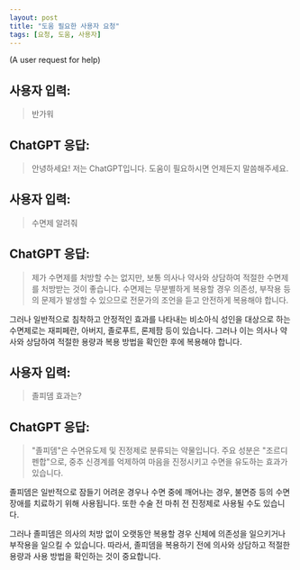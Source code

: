 ```yaml
---
layout: post
title: "도움 필요한 사용자 요청"
tags: [요청, 도움, 사용자]
---
```


(A user request for help)

## 사용자 입력:
> 반가워

## ChatGPT 응답:
> 안녕하세요! 저는 ChatGPT입니다. 도움이 필요하시면 언제든지 말씀해주세요.

## 사용자 입력:
> 수면제 알려줘

## ChatGPT 응답:
> 제가 수면제를 처방할 수는 없지만, 보통 의사나 약사와 상담하여 적절한 수면제를 처방받는 것이 좋습니다. 수면제는 무분별하게 복용할 경우 의존성, 부작용 등의 문제가 발생할 수 있으므로 전문가의 조언을 듣고 안전하게 복용해야 합니다.

그러나 일반적으로 침착하고 안정적인 효과를 나타내는 비소아식 성인을 대상으로 하는 수면제로는 재피페란, 아버지, 졸로푸트, 론제팜 등이 있습니다. 그러나 이는 의사나 약사와 상담하여 적절한 용량과 복용 방법을 확인한 후에 복용해야 합니다.

## 사용자 입력:
> 졸피뎀 효과는?

## ChatGPT 응답:
> "졸피뎀"은 수면유도제 및 진정제로 분류되는 약물입니다. 주요 성분은 "조르디펜합"으로, 중추 신경계를 억제하여 마음을 진정시키고 수면을 유도하는 효과가 있습니다.

졸피뎀은 일반적으로 잠들기 어려운 경우나 수면 중에 깨어나는 경우, 불면증 등의 수면장애를 치료하기 위해 사용됩니다. 또한 수술 전 마취 전 진정제로 사용될 수도 있습니다.

그러나 졸피뎀은 의사의 처방 없이 오랫동안 복용할 경우 신체에 의존성을 일으키거나 부작용을 일으킬 수 있습니다. 따라서, 졸피뎀을 복용하기 전에 의사와 상담하고 적절한 용량과 사용 방법을 확인하는 것이 중요합니다.

